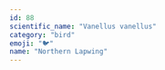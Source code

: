 ```yaml
---
id: 88
scientific_name: "Vanellus vanellus"
category: "bird"
emoji: "🐦"
name: "Northern Lapwing"
---
```

